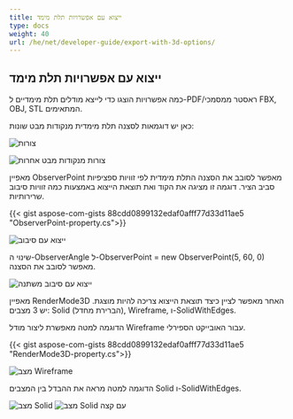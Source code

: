 ```yaml
---
title: ייצוא עם אפשרויות תלת מימד
type: docs
weight: 40
url: /he/net/developer-guide/export-with-3d-options/
---
```


## **ייצוא עם אפשרויות תלת מימד**

כמה אפשרויות הוצגו כדי לייצא מודלים תלת מימדיים ל-PDF/ראסטר ממסמכי FBX, OBJ, STL המתאימים.

כאן יש דוגמאות לסצנה תלת מימדית מנקודות מבט שונות:

![צורות](/cad/_assets/guide/3d/fig1.png)

![צורות מנקודות מבט אחרות](/cad/_assets/guide/3d/fig2.png)

מאפיין ObserverPoint מאפשר לסובב את הסצנה התלת מימדית לפי זוויות ספציפיות סביב הציר. דוגמה זו מציגה את הקוד ואת תוצאת הייצוא באמצעות כמה זוויות סיבוב שרירותיות.

{{< gist aspose-com-gists 88cdd0899132edaf0afff77d33d11ae5 "ObserverPoint-property.cs">}}

![ייצוא עם סיבוב](/cad/_assets/guide/3d/fig3.png)

שינוי ה-ObserverAngle ל-ObserverPoint = new ObserverPoint(5, 60, 0) מאפשר לסובב את הסצנה.

![ייצוא עם סיבוב משתנה](/cad/_assets/guide/3d/fig4.png)

מאפיין RenderMode3D האחר מאפשר לציין כיצד תוצאת הייצוא צריכה להיות מוצגת. יש 3 מצבים: Solid (הברירת מחדל), Wireframe, ו-SolidWithEdges.

הדוגמה למטה מאפשרת ליצור מודל Wireframe עבור האובייקט הספירלי.

{{< gist aspose-com-gists 88cdd0899132edaf0afff77d33d11ae5 "RenderMode3D-property.cs">}}

![מצב Wireframe](/cad/_assets/guide/3d/fig5.png)

הדוגמה למטה מראה את ההבדל בין המצבים Solid ו-SolidWithEdges.

![מצב Solid](/cad/_assets/guide/3d/fig6.png)
![מצב Solid עם קצה](/cad/_assets/guide/3d/fig7.png)
